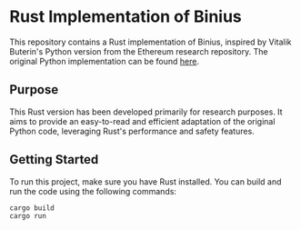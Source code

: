 # Rust Implementation of Binius

This repository contains a Rust implementation of Binius, inspired by Vitalik Buterin's Python version from the Ethereum research repository. The original Python implementation can be found [here](https://github.com/ethereum/research/blob/master/binius/packed_binius.py).

## Purpose

This Rust version has been developed primarily for research purposes. It aims to provide an easy-to-read and efficient adaptation of the original Python code, leveraging Rust's performance and safety features.

## Getting Started

To run this project, make sure you have Rust installed. You can build and run the code using the following commands:

```bash
cargo build
cargo run

